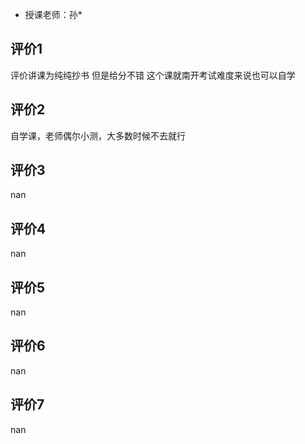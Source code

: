 - 授课老师：孙* 

## 评价1

评价讲课为纯纯抄书 但是给分不错 这个课就南开考试难度来说也可以自学
## 评价2

自学课，老师偶尔小测，大多数时候不去就行
## 评价3

nan
## 评价4

nan
## 评价5

nan
## 评价6

nan
## 评价7

nan
